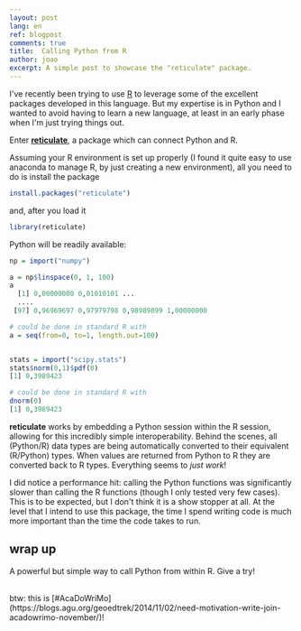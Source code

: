 ```yaml
---
layout: post
lang: en
ref: blogpost
comments: true
title:  Calling Python from R
author: joao
excerpt: A simple post to showcase the "reticulate" package.
---
```



I've recently been trying to use [R](https://www.r-project.org/) 
to leverage some of the excellent packages developed in this language.
But my expertise is in Python and I wanted to avoid having to learn a new language,
at least in an early phase when I'm just trying things out.

Enter [**reticulate**](https://rstudio.github.io/reticulate/),
a package which can connect Python and R.

Assuming your R environment is set up properly
(I found it quite easy to use anaconda to manage R, by just creating a new environment),
all you need to do is install the package

```r
install.packages("reticulate")
```

and, after you load it

```r
library(reticulate)
```

Python will be readily available:


```r
np = import("numpy")

a = np$linspace(0, 1, 100)
a
  [1] 0,00000000 0,01010101 ...
  ....
 [97] 0,96969697 0,97979798 0,98989899 1,00000000

# could be done in standard R with 
a = seq(from=0, to=1, length.out=100)


stats = import("scipy.stats")
stats$norm(0,1)$pdf(0)
[1] 0,3989423

# could be done in standard R with 
dnorm(0)
[1] 0,3989423
```


**reticulate** works by embedding a Python session within the R session,
allowing for this incredibly simple interoperability.
Behind the scenes, all (Python/R) data types are being automatically converted 
to their equivalent (R/Python) types. 
When values are returned from Python to R they are converted back to R types. 
Everything seems to *just work*!

I did notice a performance hit: calling the Python functions was significantly
slower than calling the R functions (though I only tested very few cases). 
This is to be expected, but I don't think it is a show stopper at all.
At the level that I intend to use this package,
the time I spend writing code is much more important than the time the code takes to run.


## wrap up
A powerful but simple way to call Python from within R. Give a try!

<br>
btw: this is [#AcaDoWriMo](https://blogs.agu.org/geoedtrek/2014/11/02/need-motivation-write-join-acadowrimo-november/)!

<!-- <br> -->


